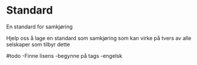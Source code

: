 # Standard
En standard for samkjøring

Hjelp oss å lage en standard som samkjøring som kan virke på tvers av alle selskaper som tilbyr dette




#todo
-Finne lisens
-begynne på tags
-engelsk

